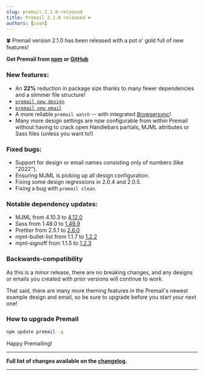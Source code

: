 ```yaml
---
slug: premail-2.1.0-released
title: Premail 2.1.0 released ☘
authors: [ivan]
---
```


🍀 Premail version 2.1.0 has been released with a pot o' gold full of new
features!

**Get Premail from [npm](https://www.npmjs.com/package/premail) or
[GitHub](https://github.com/premail/premail)**

### New features:

- An **22%** reduction in package size thanks to many fewer dependencies and a
  slimmer file structure!
- [`premail new design`](/docs/overview/usage/create-a-new-design)
- [`premail new email`](/docs/overview/usage/create-a-new-email)
- A more reliable `premail watch` -- with integrated
  [Browsersync](https://browsersync.io/)!
- Many more design settings are now configurable from within Premail without
  having to crack open Handlebars partials, MJML attributes or Sass files
  (unless you want to!)

### Fixed bugs:

- Support for design or email names consisting only of numbers (like "2022").
- Ensuring MJML is picking up all design configuration.
- Fixing some design regressions in 2.0.4 and 2.0.5.
- Fixing a bug with `premail clean`.

### Notable dependency updates:

- MJML from 4.10.3 to
  [4.12.0](https://github.com/mjmlio/mjml/releases/tag/v4.12.0)
- Sass from 1.48.0 to
  [1.49.9](https://github.com/sass/dart-sass/releases/tag/1.49.9)
- Prettier from 2.5.1 to [2.6.0](https://prettier.io/blog/2022/03/16/2.6.0.html)
- mjml-bullet-list from 1.1.7 to
  [1.2.2](https://github.com/premail/mjml-bullet-list/releases/tag/v1.2.2)
- mjml-signoff from 1.1.5 to
  [1.2.3](https://github.com/premail/mjml-signoff/releases/tag/v1.2.3)

### Backwards-compatibility

As this is a minor release, there are no breaking changes, and any designs or
emails you created with prior versions will continue to work.

That said, there are many more theming features in the Premail's newest example
design and email, so be sure to upgrade before you start your next one!

### How to upgrade Premail

```sh
npm update premail -g
```

Happy Premailing!

---

**Full list of changes available on the [changelog](/changelog/).**

---
